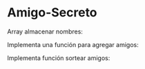 # Amigo-Secreto

Array almacenar nombres:

Implementa una función para agregar amigos:

Implementa función sortear amigos:

